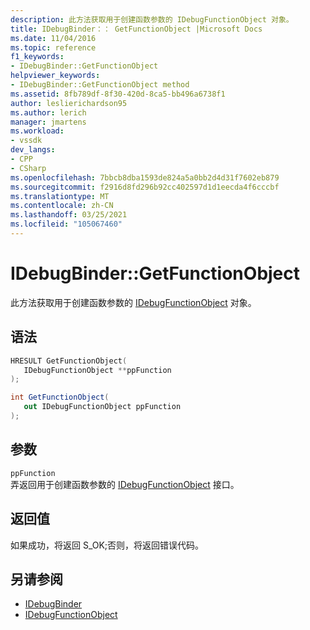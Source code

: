 ```yaml
---
description: 此方法获取用于创建函数参数的 IDebugFunctionObject 对象。
title: IDebugBinder：： GetFunctionObject |Microsoft Docs
ms.date: 11/04/2016
ms.topic: reference
f1_keywords:
- IDebugBinder::GetFunctionObject
helpviewer_keywords:
- IDebugBinder::GetFunctionObject method
ms.assetid: 8fb789df-8f30-420d-8ca5-bb496a6738f1
author: leslierichardson95
ms.author: lerich
manager: jmartens
ms.workload:
- vssdk
dev_langs:
- CPP
- CSharp
ms.openlocfilehash: 7bbcb8dba1593de824a5a0bb2d4d31f7602eb879
ms.sourcegitcommit: f2916d8fd296b92cc402597d1d1eecda4f6cccbf
ms.translationtype: MT
ms.contentlocale: zh-CN
ms.lasthandoff: 03/25/2021
ms.locfileid: "105067460"
---
```

# <a name="idebugbindergetfunctionobject"></a>IDebugBinder::GetFunctionObject
此方法获取用于创建函数参数的 [IDebugFunctionObject](../../../extensibility/debugger/reference/idebugfunctionobject.md) 对象。

## <a name="syntax"></a>语法

```cpp
HRESULT GetFunctionObject( 
   IDebugFunctionObject **ppFunction
);
```

```csharp
int GetFunctionObject(
   out IDebugFunctionObject ppFunction
);
```

## <a name="parameters"></a>参数
`ppFunction`\
弄返回用于创建函数参数的 [IDebugFunctionObject](../../../extensibility/debugger/reference/idebugfunctionobject.md) 接口。

## <a name="return-value"></a>返回值
 如果成功，将返回 S_OK;否则，将返回错误代码。

## <a name="see-also"></a>另请参阅
- [IDebugBinder](../../../extensibility/debugger/reference/idebugbinder.md)
- [IDebugFunctionObject](../../../extensibility/debugger/reference/idebugfunctionobject.md)

